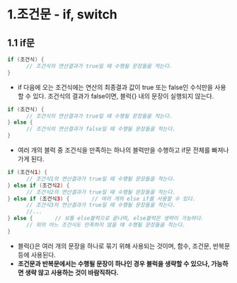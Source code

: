 # 1.조건문 - if, switch

## 1.1 if문
```java
if (조건식) {
      // 조건식의 연산결과가 true일 때 수행될 문장들을 적는다.
}
```
- if 다음에 오는 조건식에는 연산의 최종결과 값이 true 또는 false인 수식만을 사용할 수 있다. 조건식의 결과가 false이면, 블럭{} 내의 문장이 실행되지 않는다.

```java
if (조건식) {
      // 조건식의 연산결과가 true일 때 수행될 문장들을 적는다.
} else {
      // 조건식의 연산결과가 false일 때 수행될 문장들을 적는다.
}
```

- 여러 개의 블럭 중 조건식을 만족하는 하나의 블럭만을 수행하고 if문 전체를 빠져나가게 된다.

```java
if (조건식1) {
      // 조건식1의 연산결과가 true일 때 수행될 문장들을 적는다.
} else if (조건식2) {
      // 조건식2의 연산결과가 true일 때 수행될 문장들을 적는다.
} else if (조건식3) {       // 여러 개의 else if를 사용할 수 있다.
      // 조건식3의 연산결과가 true일 때 수행될 문장들을 적는다.
      //...
} else {       // 보통 else블럭으로 끝나며, else블럭은 생략이 가능하다.
      // 위의 어느 조건식도 만족하지 않을 때 수행될 문장들을 적는다.
}
```
- 블럭{}은 여러 개의 문장을 하나로 묶기 위해 사용되는 것이며, 함수, 조건문, 반복문 등에 사용된다. 
- <b>조건문과 반복문에서는 수행될 문장이 하나인 경우 블럭을 생략할 수 있으나, 가능하면 생략 않고 사용하는 것이 바람직하다.<B>